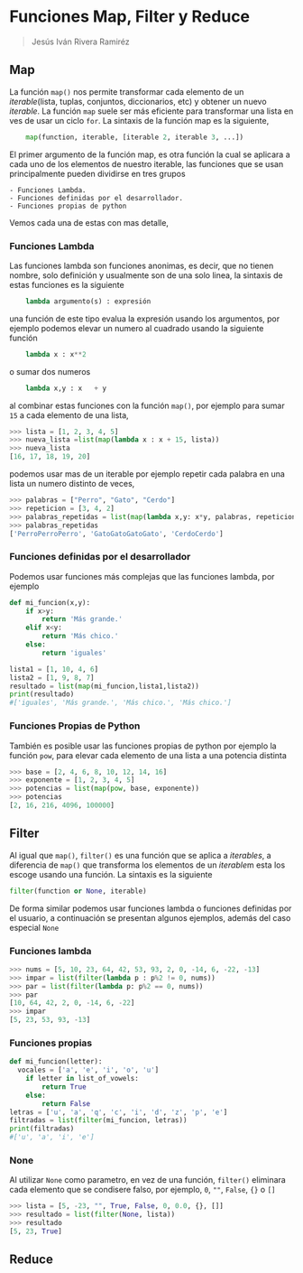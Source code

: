 # Funciones Map, Filter y Reduce
> Jesús Iván Rivera Ramiréz

## Map
La función `map()` nos permite transformar cada elemento de un *iterable*(lista, tuplas, conjuntos, diccionarios, etc) y obtener un nuevo
*iterable*. La función `map` suele ser más eficiente para transformar una lista en ves de usar un ciclo `for`.
La sintaxis de la función map es la siguiente,
    
```python
    map(function, iterable, [iterable 2, iterable 3, ...])
``` 

El primer argumento de la función map, es otra función la cual se aplicara a cada uno de los elementos de nuestro iterable, las funciones que se usan principalmente
pueden dividirse en tres grupos

    - Funciones Lambda.
    - Funciones definidas por el desarrollador.
    - Funciones propias de python

Vemos cada una de estas con mas detalle,

### Funciones Lambda

Las funciones lambda son funciones anonimas, es decir, que no tienen nombre, solo definición y usualmente son de una solo linea, la sintaxis
de estas funciones es la siguiente

```python
    lambda argumento(s) : expresión
```

una función de este tipo evalua la expresión usando los argumentos, por ejemplo podemos elevar un numero al cuadrado usando la siguiente función

```python
    lambda x : x**2
```

o sumar dos numeros

```python
    lambda x,y : x   + y
```

al combinar estas funciones con la función `map()`, por ejemplo para sumar `15` a cada elemento de una lista,
```python
>>> lista = [1, 2, 3, 4, 5]
>>> nueva_lista =list(map(lambda x : x + 15, lista))
>>> nueva_lista
[16, 17, 18, 19, 20]
```

podemos usar mas de un iterable por ejemplo repetir cada palabra en una lista un numero distinto de veces,
```python
>>> palabras = ["Perro", "Gato", "Cerdo"]
>>> repeticion = [3, 4, 2]
>>> palabras_repetidas = list(map(lambda x,y: x*y, palabras, repeticion))
>>> palabras_repetidas  
['PerroPerroPerro', 'GatoGatoGatoGato', 'CerdoCerdo']
```

### Funciones definidas por el desarrollador

Podemos usar funciones más complejas que las funciones lambda, por ejemplo
```python
def mi_funcion(x,y):
    if x>y:
        return 'Más grande.'
    elif x<y:
        return 'Más chico.'
    else:
        return 'iguales'

lista1 = [1, 10, 4, 6]
lista2 = [1, 9, 8, 7]
resultado = list(map(mi_funcion,lista1,lista2))
print(resultado)
#['iguales', 'Más grande.', 'Más chico.', 'Más chico.']
```

### Funciones Propias de Python
También es posible usar las funciones propias de python por ejemplo la función `pow`, para elevar cada elemento de una lista a
una potencia distinta
```python
>>> base = [2, 4, 6, 8, 10, 12, 14, 16]
>>> exponente = [1, 2, 3, 4, 5]
>>> potencias = list(map(pow, base, exponente))
>>> potencias
[2, 16, 216, 4096, 100000]
```

## Filter

Al igual que `map()`, `filter()` es una función que se aplica a *iterables*,
a diferencia de `map()` que transforma los elementos de un *iterable*m esta los escoge
usando una función. La sintaxis es la siguiente

```python
filter(function or None, iterable)
```

De forma similar podemos usar funciones lambda o funciones definidas por el usuario,
a continuación se presentan algunos ejemplos, además del caso especial `None`

### Funciones lambda
```python
>>> nums = [5, 10, 23, 64, 42, 53, 93, 2, 0, -14, 6, -22, -13]
>>> impar = list(filter(lambda p : p%2 != 0, nums))
>>> par = list(filter(lambda p: p%2 == 0, nums))
>>> par
[10, 64, 42, 2, 0, -14, 6, -22]
>>> impar
[5, 23, 53, 93, -13]
```

### Funciones propias
```python
def mi_funcion(letter):
  vocales = ['a', 'e', 'i', 'o', 'u']
    if letter in list_of_vowels:
        return True
    else:
        return False
letras = ['u', 'a', 'q', 'c', 'i', 'd', 'z', 'p', 'e']
filtradas = list(filter(mi_funcion, letras))
print(filtradas)
#['u', 'a', 'i', 'e']
```

### None
Al utilizar `None` como parametro, en vez de una función, `filter()` eliminara
cada elemento que se condisere falso, por ejemplo, `0`, `""`, `False`, `{}` o `[]`

```python
>>> lista = [5, -23, "", True, False, 0, 0.0, {}, []]
>>> resultado = list(filter(None, lista))
>>> resultado
[5, 23, True]
```

## Reduce


